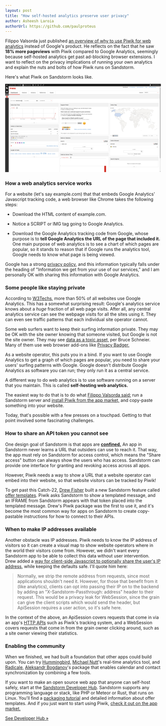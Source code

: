 ```yaml
---
layout: post
title: "How self-hosted analytics preserve user privacy"
author: Asheesh Laroia
authorUrl: https://github.com/paulproteus
---
```


Filippo Valsorda just published [an overview of why to use Piwik for web analytics](https://blog.filippo.io/self-host-analytics/) instead of Google's product. He reflects on the fact that he saw **18% more pageviews** with Piwik compared to Google Analytics, seemingly because self-hosted analytics get past ad-blocking browser extensions. I want to reflect on the privacy implications of running your own analytics and explain the nuts and bolts of how Piwik runs on Sandstorm.

Here's what Piwik on Sandstorm looks like.

<img src="/images/2016-05-12-blog-post-piwik-screenshot.png" alt="piwik screenshot">

### How a web analytics service works

For a website (let's say example.com) that that embeds Google Analytics' Javascript tracking code, a web browser like Chrome takes the following steps:

- Download the HTML content of example.com.

- Notice a SCRIPT or IMG tag going to Google Analytics.

- Download the Google Analytics tracking code from Google, whose purpose is to  **tell Google Analytics the URL of the page that included it.** One main purpose of web analytics is to see a chart of which pages are popular, so it stands to reason that if Google runs the analytics tool, Google needs to know what page is being viewed.

Google has a strong [privacy policy](https://www.google.com/policies/privacy/), and this information typically falls under the heading of "Information we get from your use of our services," and I am personally OK with sharing this information with Google Analytics.

### Some people like staying private

According to [W3Techs](http://w3techs.com/technologies/details/ta-googleanalytics/all/all), more than 50% of all websites use Google Analytics. This has a somewhat surprising result: Google's analytics service knows about a _huge_ fraction of all web page visits. After all, any central analytics service can see the webpage visits for all the sites using it. They can even see traffic patterns that each individual site operator cannot.

Some web surfers want to keep their surfing information private. They may be OK with the site owner knowing that someone visited, but Google is not the site owner. They may see [data as a toxic asset,](https://www.schneier.com/blog/archives/2016/03/data_is_a_toxic.html) per Bruce Schneier. Many of them use web browser add-ons like [Privacy Badger.](https://www.eff.org/privacybadger)

As a website operator, this puts you in a bind. If you want to use Google Analytics to get a graph of which pages are popular, you need to share your users' surfing patterns with Google. Google doesn't distribute Google Analytics as software you can run; they only run it as a central service. 

A different way to do web analytics is to use software running on a server that you maintain. This is called **self-hosting web analytics.**

The easiest way to do that is to do what [Filippo Valsorda said:](https://blog.filippo.io/self-host-analytics) run a Sandstorm server and [install Piwik from the app market,](https://apps.sandstorm.io/app/xuajusd5d4a9v4js71ru0cwj9wn984q1x8kny10htsp8f5dcfep0) and copy-paste something into your website.

Today, that's possible with a few presses on a touchpad. Getting to that point involved some fascinating challenges.

### How to share an API token you cannot see

One design goal of Sandstorm is that apps are **[confined.](https://docs.sandstorm.io/en/latest/using/security-practices/#true-confinement)** An app in Sandstorm never learns a URL that outsiders can use to reach it. That way, the app must rely on Sandstorm for access control, which means the "Share access" button can always show the users who has access. Sandstorm can provide one interface for granting and revoking access across all apps.

However, Piwik needs a way to show a URL that a website operator can embed into their website, so that website visitors can be tracked by Piwik!

To get past this Catch-22, [Drew Fisher](https://github.com/zarvox) built a new Sandstorm feature called [offer templates](https://docs.sandstorm.io/en/latest/developing/http-apis/#creating-an-offer-template). Piwik asks Sandstorm to show a templated message, and an IFRAME from Sandstorm appears with that token placed into the templated message. Drew's Piwik package was the first to use it, and it's become the most common way for apps on Sandstorm to create copy-pastable instructions for how to connect to their APIs.

### When to make IP addresses available

Another obstacle was IP addresses. Piwik needs to know the IP address of visitors so it can create a visual map to show website operators where in the world their visitors come from.  However, we didn't want every Sandstorm app to be able to collect this data without user intervention. Drew added a [way for client-side Javascript to optionally share the user's IP address](https://github.com/sandstorm-io/sandstorm/blob/432be37489b210b19d9677f29befcd5c910a0f76/src/sandstorm/api-session.capnp#L28), while keeping the defaults safe. I'll quote him here:

<blockquote class="notbig">
Normally, we strip the remote address from requests, since most applications shouldn't need it.  However, for those that benefit from it (like analytics), clients can opt into passing their IP on to the backend by adding an "X-Sandstorm-Passthrough: address" header to their request.  This would be a privacy leak for WebSession, since the grain can give the client scripts which would send the header, but ApiSession requires a user action, so it's safe here.
</blockquote>

In the context of the above, an ApiSession covers requests that come in via an app's [HTTP APIs](https://docs.sandstorm.io/en/latest/developing/http-apis/) such as Piwik's tracking system, and a WebSession covers requests that come in from the grain owner clicking around, such as a site owner viewing their statistics.

### Enabling the community

When we finished, we had built a foundation that other apps could build upon. You can try [Hummingbird,](https://apps.sandstorm.io/app/4mfserfc04wtcevvgn0jw27hvwfntmt8j468y3ma55kj8d5tj9kh) [Michael Nutt](https://github.com/mnutt)'s real-time analytics tool, and [Radicale,](https://apps.sandstorm.io/app/8kr4rvyrggvzfvc160htzdt4u5rfvjc2dgdn27n5pt66mxa40m1h) [Aleksandr Bogdanov](https://github.com/synchrone)'s package that enables calendar and contact synchronization by combining a few tools.

If you want to make an open source web app that anyone can self-host safely, start at the [Sandstorm Developer Hub](https://docs.sandstorm.io/en/latest/developing/). Sandstorm supports any programming language or stack, like PHP or Meteor or Rust, that runs on Linux. You'll find a [packaging tutorial](https://docs.sandstorm.io/en/latest/vagrant-spk/packaging-tutorial/) and detailed information about offer templates. And if you just want to start using Piwik, [check it out on the app market.](https://apps.sandstorm.io/app/xuajusd5d4a9v4js71ru0cwj9wn984q1x8kny10htsp8f5dcfep0)

<p><a href="https://docs.sandstorm.io/en/latest/developing/" class="linkbutton">See Developer Hub »</a></p>

